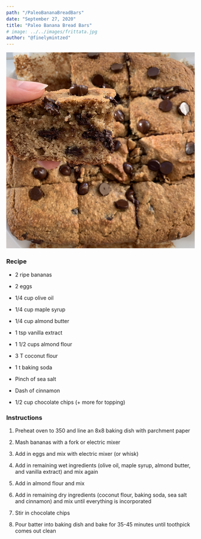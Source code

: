 ```yaml
---
path: "/PaleoBananaBreadBars"
date: "September 27, 2020"
title: "Paleo Banana Bread Bars"
# image: ../../images/frittata.jpg
author: "@finelymintzed"
---
```


![Paleo Banana Bread Bars](./paleobananabread.jpg)

### Recipe

- 2 ripe bananas

- 2 eggs

- 1/4 cup olive oil

- 1/4 cup maple syrup

- 1/4 cup almond butter

- 1 tsp vanilla extract

- 1 1/2 cups almond flour

- 3 T coconut flour

- 1 t baking soda

- Pinch of sea salt

- Dash of cinnamon

- 1/2 cup chocolate chips (+ more for topping)

### Instructions

1.  Preheat oven to 350 and line an 8x8 baking dish with parchment paper
2.  Mash bananas with a fork or electric mixer
3.  Add in eggs and mix with electric mixer (or whisk)

4.  Add in remaining wet ingredients (olive oil, maple syrup, almond butter, and vanilla extract) and mix again

5.  Add in almond flour and mix

6.  Add in remaining dry ingredients (coconut flour, baking soda, sea salt and cinnamon) and mix until everything is incorporated

7.  Stir in chocolate chips

8.  Pour batter into baking dish and bake for 35-45 minutes until toothpick comes out clean
